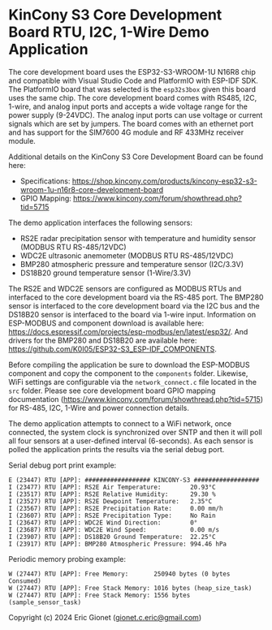 
# KinCony S3 Core Development Board RTU, I2C, 1-Wire Demo Application
The core development board uses the ESP32-S3-WROOM-1U N16R8 chip and compatible with Visual Studio Code and PlatformIO with ESP-IDF SDK.  The PlatformIO board that was selected is the `esp32s3box` given this board uses the same chip.  The core development board comes with RS485, I2C, 1-wire, and analog input ports and accepts a wide voltage range for the power supply (9-24VDC).  The analog input ports can use voltage or current signals which are set by jumpers. The board comes with an ethernet port and has support for the SIM7600 4G module and RF 433MHz receiver module.

Additional details on the KinCony S3 Core Development Board can be found here:
- Specifications: https://shop.kincony.com/products/kincony-esp32-s3-wroom-1u-n16r8-core-development-board
- GPIO Mapping: https://www.kincony.com/forum/showthread.php?tid=5715

The demo application interfaces the following sensors:
- RS2E radar precipitation sensor with temperature and humidity sensor (MODBUS RTU RS-485/12VDC)
- WDC2E ultrasonic anemometer (MODBUS RTU RS-485/12VDC)
- BMP280 atmospheric pressure and temperature sensor (I2C/3.3V)
- DS18B20 ground temperature sensor (1-Wire/3.3V)

The RS2E and WDC2E sensors are configured as MODBUS RTUs and interfaced to the core development board via the RS-485 port.  The BMP280 sensor is interfaced to the core development board via the I2C bus and the DS18B20 sensor is interfaced to the board via 1-wire input.  Information on ESP-MODBUS and component download is available here: https://docs.espressif.com/projects/esp-modbus/en/latest/esp32/.  And drivers for the BMP280 and DS18B20 are available here: https://github.com/K0I05/ESP32-S3_ESP-IDF_COMPONENTS.  

Before compiling the application be sure to download the ESP-MODBUS component and copy the component to the `components` folder.  Likewise, WiFi settings are configurable via the `network_connect.c` file located in the `src` folder.  Please see core development board GPIO mapping documentation (https://www.kincony.com/forum/showthread.php?tid=5715) for RS-485, I2C, 1-Wire and power connection details.

The demo application attempts to connect to a WiFi network, once connected, the system clock is synchronized over SNTP and then it will poll all four sensors at a user-defined interval (6-seconds).  As each sensor is polled the application prints the results via the serial debug port.

Serial debug port print example:
```
E (23447) RTU [APP]: ################## KINCONY-S3 ##################
I (23477) RTU [APP]: RS2E Air Temperature:        20.93°C
I (23517) RTU [APP]: RS2E Relative Humidity:      29.30 %
I (23527) RTU [APP]: RS2E Dewpoint Temperature:   2.35°C
I (23567) RTU [APP]: RS2E Precipitation Rate:     0.00 mm/h
I (23607) RTU [APP]: RS2E Precipitation Type:     No Rain
I (23647) RTU [APP]: WDC2E Wind Direction:        0°
I (23687) RTU [APP]: WDC2E Wind Speed:            0.00 m/s
I (23907) RTU [APP]: DS18B20 Ground Temperature:  22.25°C
I (23917) RTU [APP]: BMP280 Atmospheric Pressure: 994.46 hPa
```

Periodic memory probing example:
```
W (27447) RTU [APP]: Free Memory:       250940 bytes (0 bytes Consumed)
W (27447) RTU [APP]: Free Stack Memory: 1016 bytes (heap_size_task)
W (27447) RTU [APP]: Free Stack Memory: 1556 bytes (sample_sensor_task)
```


Copyright (c) 2024 Eric Gionet (gionet.c.eric@gmail.com)